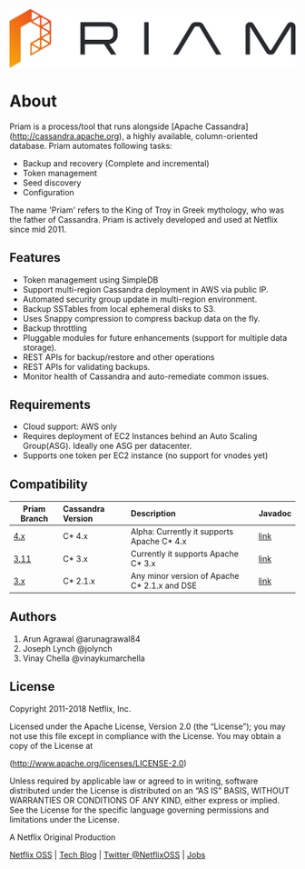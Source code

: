 ![alt text](images/priam.png "Priam Logo")


# About


Priam is a process/tool that runs alongside [Apache Cassandra] (http://cassandra.apache.org), a highly available, column-oriented database. Priam automates following tasks:

* Backup and recovery (Complete and incremental)
* Token management
* Seed discovery
* Configuration

The name 'Priam' refers to the King of Troy in Greek mythology, who was the father of Cassandra. Priam is actively developed and used at Netflix since mid 2011.

## Features
* Token management using SimpleDB
* Support multi-region Cassandra deployment in AWS via public IP.
* Automated security group update in multi-region environment.
* Backup SSTables from local ephemeral disks to S3.
* Uses Snappy compression to compress backup data on the fly.
* Backup throttling
* Pluggable modules for future enhancements (support for multiple data storage).
* REST APIs for backup/restore and other operations
* REST APIs for validating backups. 
* Monitor health of Cassandra and auto-remediate common issues. 

## Requirements
* Cloud support: AWS only
* Requires deployment of EC2 Instances behind an Auto Scaling Group(ASG). Ideally one ASG per datacenter.
* Supports one token per EC2 instance (no support for vnodes yet)

## Compatibility


|Priam Branch|Cassandra Version|Description|Javadoc|
|--------|:-------|:--------|:--------|
|[4.x](https://github.com/Netflix/Priam/tree/4.x)       |C* 4.x                      | Alpha: Currently it supports Apache C* 4.x|[link](https://www.javadoc.io/doc/com.netflix.priam/priam/4.0.0-alpha7)
|[3.11](https://github.com/Netflix/Priam/tree/3.11)                 | C* 3.x                     | Currently it supports Apache C* 3.x |[link](https://www.javadoc.io/doc/com.netflix.priam/priam/3.11.35)
|[3.x](https://github.com/Netflix/Priam/tree/3.x)                  | C* 2.1.x                  | Any minor version of Apache C* 2.1.x and DSE |[link](https://www.javadoc.io/doc/com.netflix.priam/priam/3.1.65)

## Authors 
1. Arun Agrawal @arunagrawal84
2. Joseph Lynch @jolynch
3. Vinay Chella @vinaykumarchella

## License
Copyright 2011-2018 Netflix, Inc.

Licensed under the Apache License, Version 2.0 (the “License”); you may not use this file except in compliance with the License. You may obtain a copy of the License at

(http://www.apache.org/licenses/LICENSE-2.0)

Unless required by applicable law or agreed to in writing, software distributed under the License is distributed on an “AS IS” BASIS, WITHOUT WARRANTIES OR CONDITIONS OF ANY KIND, either express or implied. See the License for the specific language governing permissions and limitations under the License.

A Netflix Original Production

[Netflix OSS](http://netflix.github.io/#repo) | [Tech Blog](https://medium.com/netflix-techblog) | [Twitter @NetflixOSS](https://twitter.com/NetflixOSS) | [Jobs](https://jobs.netflix.com/)
